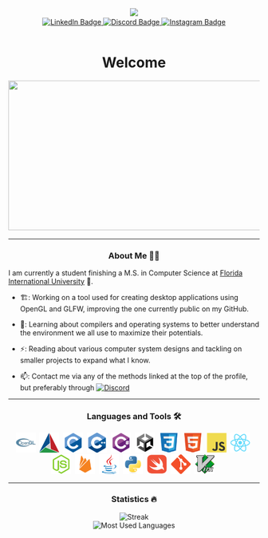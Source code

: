 <div id="header" align="center">
  <!-- Main GIF -->
  <img src="https://media.giphy.com/media/M9gbBd9nbDrOTu1Mqx/giphy.gif" width="100"/>

  <!-- Social Media Links -->
  <div id="badges">
    <a href="https://www.linkedin.com/in/jose-gonzalez-lopez/">
      <img src="https://img.shields.io/badge/LinkedIn-blue?style=for-the-badge&logo=linkedin&logoColor=white" alt="LinkedIn Badge"/>
    </a>
    <a href="https://discord.com/users/257540402008031232">
      <img src="https://img.shields.io/badge/Discord-5865f2?style=for-the-badge&logo=discord&logoColor=white" alt="Discord Badge"/>
    </a>
    <a href="https://www.instagram.com/spdjoker3/">
      <img src="https://img.shields.io/badge/Instagram-e1306c?style=for-the-badge&logo=instagram&logoColor=white" alt="Instagram Badge"/>
    </a>
  </div>

  <!-- Visits Counter -->
  <img src="https://komarev.com/ghpvc/?username=your-github-username&style=flat-square&color=00c36f" alt=""/>

  <!-- Welcome -->
  <h1>
    Welcome
  </h1>

  <div align="center">
    <img src="https://media.giphy.com/media/xUOrw3DlezJAKejyPm/giphy.gif" width="600" height="300"/>
  </div>
</div>

---

<div align="center">
  <h3>About Me 👨‍💻</h3>
</div>

I am currently a student finishing a M.S. in Computer Science at [Florida International University](https://www.fiu.edu/) :palm_tree:.

- 🏗️: Working on a tool used for creating desktop applications using OpenGL and GLFW, improving the one currently public on my GitHub.
  
- 📖: Learning about compilers and operating systems to better understand the environment we all use to maximize their potentials.
  
- ⚡: Reading about various computer system designs and tackling on smaller projects to expand what I know.
  
- 📫: Contact me via any of the methods linked at the top of the profile, but preferably through [![Discord](https://img.shields.io/badge/-spdjoker-5865f2?style=flat&logo=discord&logoColor=white)](https://discord.com/users/257540402008031232)

---

<div align="center">
  <h3>Languages and Tools 🛠️</h3>
  <!-- Computer Graphics / Game Development -->
  <img src="https://github.com/devicons/devicon/blob/master/icons/opengl/opengl-original.svg" title="OpenGL" alt="OpenGL" width="40" height="40"/>&nbsp;
  <img src="https://github.com/devicons/devicon/blob/master/icons/cmake/cmake-original.svg" title="CMake" alt="Cmake" width="40" height="40"/>&nbsp;
  <img src="https://github.com/devicons/devicon/blob/master/icons/c/c-original.svg" title="C" alt="C" width="40" height="40"/>&nbsp;
  <img src="https://github.com/devicons/devicon/blob/master/icons/cplusplus/cplusplus-original.svg" title="C++" alt="C++" width="40" height="40"/>&nbsp;
  <img src="https://github.com/devicons/devicon/blob/master/icons/csharp/csharp-original.svg" title="C#" alt="C#" width="40" height="40"/>&nbsp;
  <img src="https://github.com/devicons/devicon/blob/master/icons/unity/unity-original.svg" title="Unity" alt="Unity" width="40" height="40"/>&nbsp;
  <!-- Web Applications -->
  <img src="https://github.com/devicons/devicon/blob/master/icons/css3/css3-original.svg" title="CSS" alt="CSS" width="40" height="40"/>&nbsp;
  <img src="https://github.com/devicons/devicon/blob/master/icons/html5/html5-original.svg" title="HTML" alt="HTML" width="40" height="40"/>&nbsp;
  <img src="https://github.com/devicons/devicon/blob/master/icons/javascript/javascript-original.svg" title="JavaScript" alt="JavaScript" width="40" height="40"/>&nbsp;
  <img src="https://github.com/devicons/devicon/blob/master/icons/react/react-original.svg" title="React" alt="React" width="40" height="40"/>&nbsp;
  <img src="https://github.com/devicons/devicon/blob/master/icons/nodejs/nodejs-original.svg" title="NodeJS" alt="NodeJS" width="40" height="40"/>&nbsp;
  <img src="https://github.com/devicons/devicon/blob/master/icons/firebase/firebase-plain.svg" title="Firebase" alt="Firebase" width="40" height="40"/>&nbsp;
  <!-- Other Familiar Languages -->
  <img src="https://github.com/devicons/devicon/blob/master/icons/java/java-original.svg" title="Java" alt="Java" width="40" height="40"/>&nbsp;
  <img src="https://github.com/devicons/devicon/blob/master/icons/python/python-original.svg" title="Python" alt="Python" width="40" height="40"/>&nbsp;
  <img src="https://github.com/devicons/devicon/blob/master/icons/swift/swift-original.svg" title="Swift" alt="Swift" width="40" height="40"/>&nbsp;
  <!-- Develoment Environment -->
  <img src="https://github.com/devicons/devicon/blob/master/icons/git/git-original.svg" title="Git" alt="Git" width="40" height="40"/>&nbsp;
  <img src="https://github.com/devicons/devicon/blob/master/icons/vim/vim-original.svg" title="Vim" alt="Vim" width="40" height="40"/>&nbsp;
</div>

---

<div align="center">
  <h3>Statistics 🔥</h3>
  <!-- Activity Streak -->
  <img src="https://github-readme-streak-stats.herokuapp.com/?user=spdjoker&theme=transparent&hide_border=true&card_width=600&fire=00C36F&currStreakLabel=00C36F&dates=A1A1A1&stroke=A1A1A1&ring=00C36F&sideLabels=EEEEEE&sideNums=EEEEEE&currStreakNum=EEEEEE" title="Streak" **alt="Streak"/>
  <br />
  <!-- Most Used Languages -->
  <img src="https://github-readme-stats.vercel.app/api/top-langs/?username=spdjoker&layout=compact&theme=transparent&title_color=EEEEEE&langs_count=12&card_width=600&hide_border=true&text_color=A1A1A1" title="Most Used Languages" **alt="Most Top Languages"/>
</div>

<!--
**spdjoker/spdjoker** is a ✨ _special_ ✨ repository because its `README.md` (this file) appears on your GitHub profile.

Here are some ideas to get you started:

- 🔭 I’m currently working on ...
- 🌱 I’m currently learning ...
- 👯 I’m looking to collaborate on ...
- 🤔 I’m looking for help with ...
- 💬 Ask me about ...
- 📫 How to reach me: ...
- 😄 Pronouns: ...
- ⚡ Fun fact: ...
-->
